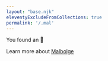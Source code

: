 ```yaml
---
layout: "base.njk"
eleventyExcludeFromCollections: true
permalink: '/.mal'
---
```

<section class="v-center">
	<article class="page-wrapper">
		<p>You found an 🥚</p>
		<p>Learn more about <a href="https://en.wikipedia.org/wiki/Malbolge" target="_blank">Malbolge</a></p>
	</article>
</section>
<script>
	window.onload = function() {
		window.addEgg && window.addEgg('mal')
	}
</script>
